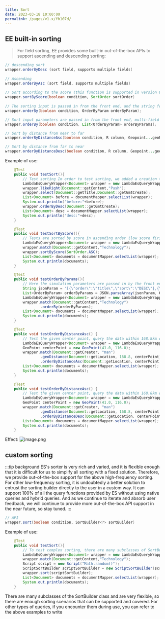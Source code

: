 ```yaml
---
title: Sort
date: 2023-03-18 10:00:00
permalink: /pages/v1.x/fb107d/
---
```

## EE built-in sorting

> For field sorting, EE provides some built-in out-of-the-box APIs to support ascending and descending sorting:

````java
// descending sort
wrapper.orderByDesc (sort field, supports multiple fields)
    
// Ascending
wrapper.orderByAsc (sort field, supports multiple fields)
    
// Sort according to the score (this function is supported in version 0.9.7+; the default descending order when SortOrder is not specified, the highest score is first, and ascending/descending order is supported)
wrapper.sortByScore(boolean condition, SortOrder sortOrder)
    
// The sorting input is passed in from the front end, and the string format is similar to that of MySQL before.
wrapper.orderBy(boolean condition, OrderByParam orderByParam);

// Sort input parameters are passed in from the front end, multi-field situation
wrapper.orderBy(boolean condition, List<OrderByParam> orderByParams);

// Sort by distance from near to far
wrapper.orderByDistanceAsc(boolean condition, R column, Geopoint...geoPoints);

// Sort by distance from far to near
wrapper.orderByDistanceDesc(boolean condition, R column, Geopoint...geoPoints);

````
Example of use:
````java
    @Test
    public void testSort(){
        // Test sorting In order to test sorting, we added a creation time field to the Document object, updated the index, and added two pieces of data
        LambdaEsQueryWrapper<Document> wrapper = new LambdaEsQueryWrapper<>();
        wrapper.likeRight(Document::getContent,"Push");
        wrapper.select(Document::getTitle,Document::getGmtCreate);
        List<Document> before = documentMapper.selectList(wrapper);
        System.out.println("before:"+before);
        wrapper.orderByDesc(Document::getGmtCreate);
        List<Document> desc = documentMapper.selectList(wrapper);
        System.out.println("desc:"+desc);
    }
````
````java
    @Test
    public void testSortByScore(){
        // Tests are sorted by score in ascending order (low score first)
        LambdaEsQueryWrapper<Document> wrapper = new LambdaEsQueryWrapper<>();
        wrapper.match(Document::getContent,"Technology");
        wrapper.sortByScore(SortOrder.ASC);
        List<Document> documents = documentMapper.selectList(wrapper);
        System.out.println(documents);
    }
````
````java
    @Test
    public void testOrderByParams(){
        // Here the simulation parameters are passed in by the front end through the xxQuery class, the sorting is descending according to the title, and ascending according to the content
        String jsonParam = "[{\"order\":\"title\",\"sort\":\"DESC\"},{\"order\":\"creator\",\"sort\": \"ASC\"}]";
        List<OrderByParam> orderByParams = JSON.parseArray(jsonParam, OrderByParam.class);
        LambdaEsQueryWrapper<Document> wrapper = new LambdaEsQueryWrapper<>();
        wrapper.match(Document::getContent,"Technology")
                .orderBy(orderByParams);
        List<Document> documents = documentMapper.selectList(wrapper);
        System.out.println(documents);
    }
````
````java
    @Test
    public void testOrderByDistanceAsc() {
        // Test the given center point, query the data within 168.8km of the center point, and sort them according to the distance from the center point from near to far
        LambdaEsQueryWrapper<Document> wrapper = new LambdaEsQueryWrapper<>();
        GeoPoint centerPoint = new GeoPoint(41.0, 116.0);
        wrapper.match(Document::getCreator, "man")
                .geoDistance(Document::getLocation, 168.8, centerPoint)
                .orderByDistanceAsc(Document::getLocation, centerPoint);
        List<Document> documents = documentMapper.selectList(wrapper);
        System.out.println(documents);
    }
````
````java
    @Test
    public void testOrderByDistanceAsc() {
        // Test the given center point, query the data within 168.8km of the center point, and sort by distance from the center point from far to near
        LambdaEsQueryWrapper<Document> wrapper = new LambdaEsQueryWrapper<>();
        GeoPoint centerPoint = new GeoPoint(41.0, 116.0);
        wrapper.match(Document::getCreator, "man")
                .geoDistance(Document::getLocation, 168.8, centerPoint)
                .orderByDistanceDesc(Document::getLocation, centerPoint);
        List<Document> documents = documentMapper.selectList(wrapper);
        System.out.println(documents);
    }
````

Effect:
![image.png](https://iknow.hs.net/8730de70-29af-4279-9d40-43baa363a95b.png)


## custom sorting

:::tip background
ES's sorter is very rich and varied, and it is flexible enough that it is difficult for us to simplify all sorting with a fixed solution. Therefore, we provide out-of-the-box support for the above high-frequency sorting. For other low-frequency sorting, it is undoubtedly a better solution to entrust the sorting builder directly to the user in a custom way. It can support 100% of all the query functions provided by ES without using native queries and hybrid queries. And as we continue to iterate and absorb user feedback, we will continue to provide more out-of-the-box API support in the near future, so stay tuned.
:::

````java
// API
wrapper.sort(boolean condition, SortBuilder<?> sortBuilder)
````

Example of use:
````java
    @Test
    public void testSort(){
        // To test complex sorting, there are many subclasses of SortBuilder, only one of them is demonstrated here. For example, some users propose to obtain data randomly
        LambdaEsQueryWrapper<Document> wrapper = new LambdaEsQueryWrapper<>();
        wrapper.match(Document::getContent,"Technology");
        Script script = new Script("Math.random()");
        ScriptSortBuilder scriptSortBuilder = new ScriptSortBuilder(script, ScriptSortBuilder.ScriptSortType.NUMBER);
        wrapper.sort(scriptSortBuilder);
        List<Document> documents = documentMapper.selectList(wrapper);
        System.out.println(documents);
    }
````
There are many subclasses of the SortBuilder class and are very flexible, so there are enough sorting scenarios that can be supported and covered. For other types of queries, if you encounter them during use, you can refer to the above examples to write